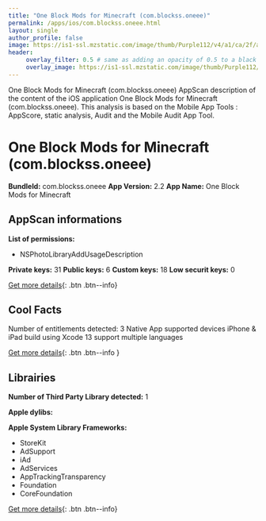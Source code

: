 ```yaml
---
title: "One Block Mods for Minecraft (com.blockss.oneee)"
permalink: /apps/ios/com.blockss.oneee.html
layout: single
author_profile: false
image: https://is1-ssl.mzstatic.com/image/thumb/Purple112/v4/a1/ca/2f/a1ca2f15-47b7-e5da-cdf7-92d3b25166ed/AppIcon-0-0-1x_U007emarketing-0-0-0-10-0-0-sRGB-0-0-0-GLES2_U002c0-512MB-85-220-0-0.png/512x512bb.jpg
header: 
     overlay_filter: 0.5 # same as adding an opacity of 0.5 to a black background
     overlay_image: https://is1-ssl.mzstatic.com/image/thumb/Purple112/v4/a1/ca/2f/a1ca2f15-47b7-e5da-cdf7-92d3b25166ed/AppIcon-0-0-1x_U007emarketing-0-0-0-10-0-0-sRGB-0-0-0-GLES2_U002c0-512MB-85-220-0-0.png/512x512bb.jpg
---
```

One Block Mods for Minecraft (com.blockss.oneee) AppScan description of the content of the iOS application One Block Mods for Minecraft (com.blockss.oneee). This analysis is based on the Mobile App Tools : AppScore, static analysis, Audit and the Mobile Audit App Tool.

# One Block Mods for Minecraft (com.blockss.oneee)

**BundleId:** com.blockss.oneee
**App Version:** 2.2
**App Name:** One Block Mods for Minecraft


## AppScan informations 

**List of permissions:** 
- NSPhotoLibraryAddUsageDescription
  
  
**Private keys:** 31
**Public keys:** 6
**Custom keys:** 18
**Low securit keys:** 0
  
[Get more details](/pricing.html){: .btn .btn--info}

## Cool Facts

Number of entitlements detected: 3
Native App
supported devices iPhone & iPad
build using Xcode 13
support multiple languages
  
[Get more details](/pricing.html){: .btn .btn--info }

## Librairies 
**Number of Third Party Library detected:** 1


**Apple dylibs:**


**Apple System Library Frameworks:**
- StoreKit
- AdSupport
- iAd
- AdServices
- AppTrackingTransparency
- Foundation
- CoreFoundation


  
[Get more details](/pricing.html){: .btn .btn--info}


